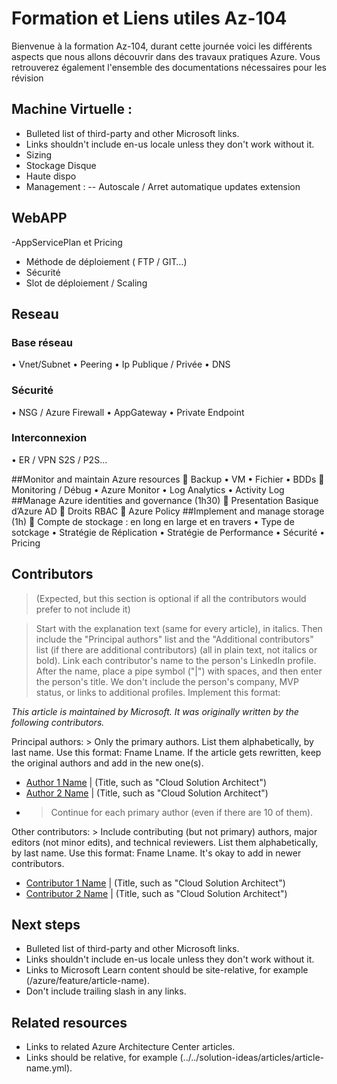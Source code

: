 

# Formation et Liens utiles Az-104

Bienvenue à la formation Az-104, durant cette journée voici les différents aspects que nous allons découvrir dans des travaux pratiques Azure.
Vous retrouverez également l'ensemble des documentations nécessaires pour les révision

##	Machine Virtuelle : 
- Bulleted list of third-party and other Microsoft links.
- Links shouldn't include en-us locale unless they don't work without it.
-	Sizing
-	Stockage Disque
-	Haute dispo 
-	Management : 
-- Autoscale / Arret automatique updates extension

## WebAPP
-AppServicePlan et Pricing
-	Méthode de déploiement ( FTP / GIT…)
-	Sécurité
-	Slot de déploiement / Scaling

## Reseau
### Base réseau
•	Vnet/Subnet
•	Peering
•	Ip Publique / Privée
• DNS
### Sécurité
•	NSG / Azure Firewall
•	AppGateway
•	Private Endpoint
### Interconnexion
•	ER / VPN S2S / P2S…

##Monitor and maintain Azure resources
	Backup
•	VM
•	Fichier
•	BDDs
	Monitoring / Débug
•	Azure Monitor
•	Log Analytics
•	Activity Log
##Manage Azure identities and governance (1h30)
	Presentation Basique d’Azure AD
	Droits RBAC 
	Azure Policy
##Implement and manage storage (1h)
	Compte de stockage : en long en large et en travers
•	Type de sotckage
•	Stratégie de Réplication
•	Stratégie de Performance
•	Sécurité
•	Pricing

## Contributors

> (Expected, but this section is optional if all the contributors would prefer to not include it)

> Start with the explanation text (same for every article), in italics. Then include the "Principal authors" list and the "Additional contributors" list (if there are additional contributors) (all in plain text, not italics or bold). Link each contributor's name to the person's LinkedIn profile. After the name, place a pipe symbol ("|") with spaces, and then enter the person's title. We don't include the person's company, MVP status, or links to additional profiles. Implement this format:

*This article is maintained by Microsoft. It was originally written by the following contributors.*

Principal authors: > Only the primary authors. List them alphabetically, by last name. Use this format: Fname Lname. If the article gets rewritten, keep the original authors and add in the new one(s).

 * [Author 1 Name](http://linkedin.com/ProfileURL) | (Title, such as "Cloud Solution Architect")
 * [Author 2 Name](http://linkedin.com/ProfileURL) | (Title, such as "Cloud Solution Architect")
 * > Continue for each primary author (even if there are 10 of them).

Other contributors: > Include contributing (but not primary) authors, major editors (not minor edits), and technical reviewers. List them alphabetically, by last name. Use this format: Fname Lname. It's okay to add in newer contributors.

 * [Contributor 1 Name](http://linkedin.com/ProfileURL) | (Title, such as "Cloud Solution Architect")
 * [Contributor 2 Name](http://linkedin.com/ProfileURL) | (Title, such as "Cloud Solution Architect")

## Next steps

- Bulleted list of third-party and other Microsoft links.
- Links shouldn't include en-us locale unless they don't work without it.
- Links to Microsoft Learn content should be site-relative, for example (/azure/feature/article-name).
- Don't include trailing slash in any links.

## Related resources

- Links to related Azure Architecture Center articles.
- Links should be relative, for example (../../solution-ideas/articles/article-name.yml).



